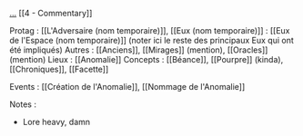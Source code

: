 [...](https://docs.google.com/document/d/1cxfX0zIv9cqpiUPjBq-7R_UAd3H1mt6yW_JSG8EWKQA/edit?usp=sharing)
[[4 - Commentary]]

Protag : [[L'Adversaire (nom temporaire)]], [[Eux (nom temporaire)]] : [[Eux de l'Espace (nom temporaire)]] (noter ici le reste des principaux Eux qui ont été impliqués)
Autres : [[Anciens]], [[Mirages]] (mention), [[Oracles]] (mention)
Lieux : [[Anomalie]]
Concepts : [[Béance]], [[Pourpre]] (kinda), [[Chroniques]], [[Facette]]

Events : [[Création de l'Anomalie]], [[Nommage de l'Anomalie]]

Notes :
- Lore heavy, damn
